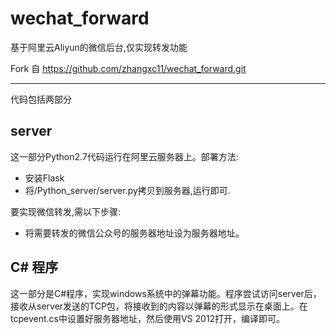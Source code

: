 # wechat_forward
基于阿里云Aliyun的微信后台,仅实现转发功能

Fork 自 https://github.com/zhangxc11/wechat_forward.git

----
代码包括两部分
## server
这一部分Python2.7代码运行在阿里云服务器上。部署方法:

* 安装Flask
* 将/Python_server/server.py拷贝到服务器,运行即可.

要实现微信转发,需以下步骤:

* 将需要转发的微信公众号的服务器地址设为服务器地址。

## C# 程序
这一部分是C#程序，实现windows系统中的弹幕功能。程序尝试访问server后，接收从server发送的TCP包，将接收到的内容以弹幕的形式显示在桌面上。在tcpevent.cs中设置好服务器地址，然后使用VS 2012打开，编译即可。